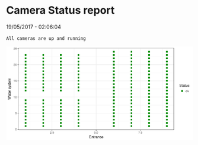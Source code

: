 Camera Status report
================
19/05/2017 - 02:06:04

    All cameras are up and running

![](camreport_files/figure-markdown_github/unnamed-chunk-2-1.png)
